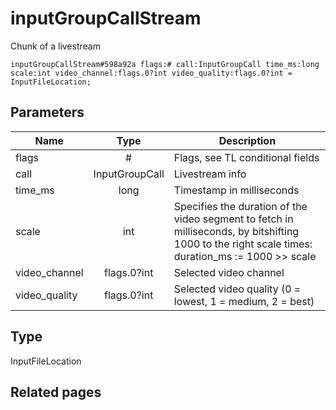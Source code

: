 # inputGroupCallStream
Chunk of a livestream

```
inputGroupCallStream#598a92a flags:# call:InputGroupCall time_ms:long scale:int video_channel:flags.0?int video_quality:flags.0?int = InputFileLocation;
```

## Parameters
| Name | Type | Description |
| ---- | :----: | ----------- |
| flags | # | Flags, see TL conditional fields |
| call | InputGroupCall | Livestream info |
| time_ms | long | Timestamp in milliseconds |
| scale | int | Specifies the duration of the video segment to fetch in milliseconds, by bitshifting 1000 to the right scale times: duration_ms := 1000 >> scale |
| video_channel | flags.0?int | Selected video channel |
| video_quality | flags.0?int | Selected video quality (0 = lowest, 1 = medium, 2 = best) |


## Type
InputFileLocation

## Related pages
